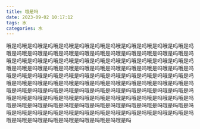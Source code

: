 ```yaml
---
title: 哦是吗
date: 2023-09-02 10:17:12
tags: 水
categories: 水
---
```

哦是吗哦是吗哦是吗哦是吗哦是吗哦是吗哦是吗哦是吗哦是吗哦是吗哦是吗哦是吗哦是吗哦是吗哦是吗哦是吗哦是吗哦是吗哦是吗哦是吗哦是吗哦是吗哦是吗哦是吗哦是吗哦是吗哦是吗哦是吗哦是吗哦是吗哦是吗哦是吗哦是吗哦是吗哦是吗哦是吗哦是吗哦是吗哦是吗哦是吗哦是吗哦是吗哦是吗哦是吗哦是吗哦是吗哦是吗哦是吗哦是吗哦是吗哦是吗哦是吗哦是吗哦是吗哦是吗哦是吗哦是吗哦是吗哦是吗哦是吗哦是吗哦是吗哦是吗哦是吗哦是吗哦是吗哦是吗哦是吗哦是吗哦是吗哦是吗哦是吗哦是吗哦是吗哦是吗哦是吗哦是吗哦是吗哦是吗哦是吗哦是吗哦是吗哦是吗哦是吗哦是吗哦是吗哦是吗哦是吗哦是吗哦是吗哦是吗哦是吗哦是吗哦是吗哦是吗哦是吗哦是吗哦是吗哦是吗哦是吗哦是吗哦是吗哦是吗哦是吗哦是吗哦是吗哦是吗哦是吗哦是吗哦是吗哦是吗哦是吗哦是吗哦是吗哦是吗哦是吗哦是吗哦是吗哦是吗哦是吗哦是吗哦是吗哦是吗哦是吗哦是吗哦是吗哦是吗哦是吗
